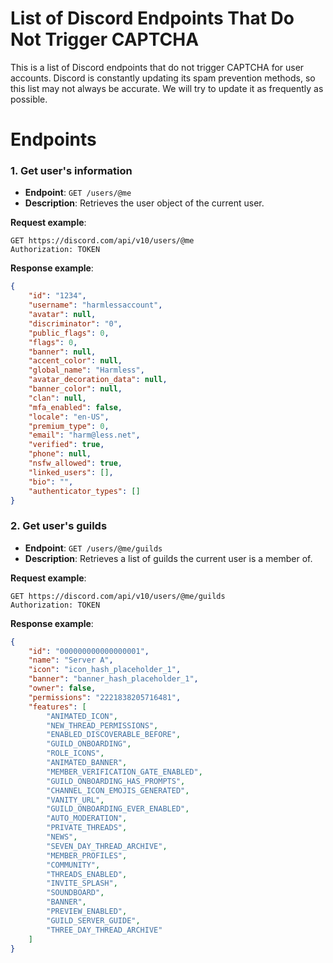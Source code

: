 # List of Discord Endpoints That Do Not Trigger CAPTCHA

This is a list of Discord endpoints that do not trigger CAPTCHA for user accounts. Discord is constantly updating its spam prevention methods, so this list may not always be accurate. We will try to update it as frequently as possible.

# Endpoints

### 1. Get user's information

- **Endpoint**: `GET /users/@me`
- **Description**: Retrieves the user object of the current user.

**Request example**:
```http
GET https://discord.com/api/v10/users/@me
Authorization: TOKEN
```
**Response example**:
```json
{
    "id": "1234",
    "username": "harmlessaccount",
    "avatar": null,
    "discriminator": "0",
    "public_flags": 0,
    "flags": 0,
    "banner": null,
    "accent_color": null,
    "global_name": "Harmless",
    "avatar_decoration_data": null,
    "banner_color": null,
    "clan": null,
    "mfa_enabled": false,
    "locale": "en-US",
    "premium_type": 0,
    "email": "harm@less.net",
    "verified": true,
    "phone": null,
    "nsfw_allowed": true,
    "linked_users": [],
    "bio": "",
    "authenticator_types": []
}
```
### 2. Get user's guilds

- **Endpoint**: `GET /users/@me/guilds`
- **Description**: Retrieves a list of guilds the current user is a member of.

**Request example**:
```http
GET https://discord.com/api/v10/users/@me/guilds
Authorization: TOKEN
```
**Response example**:
```json
{
    "id": "000000000000000001",
    "name": "Server A",
    "icon": "icon_hash_placeholder_1",
    "banner": "banner_hash_placeholder_1",
    "owner": false,
    "permissions": "2221838205716481",
    "features": [
        "ANIMATED_ICON",
        "NEW_THREAD_PERMISSIONS",
        "ENABLED_DISCOVERABLE_BEFORE",
        "GUILD_ONBOARDING",
        "ROLE_ICONS",
        "ANIMATED_BANNER",
        "MEMBER_VERIFICATION_GATE_ENABLED",
        "GUILD_ONBOARDING_HAS_PROMPTS",
        "CHANNEL_ICON_EMOJIS_GENERATED",
        "VANITY_URL",
        "GUILD_ONBOARDING_EVER_ENABLED",
        "AUTO_MODERATION",
        "PRIVATE_THREADS",
        "NEWS",
        "SEVEN_DAY_THREAD_ARCHIVE",
        "MEMBER_PROFILES",
        "COMMUNITY",
        "THREADS_ENABLED",
        "INVITE_SPLASH",
        "SOUNDBOARD",
        "BANNER",
        "PREVIEW_ENABLED",
        "GUILD_SERVER_GUIDE",
        "THREE_DAY_THREAD_ARCHIVE"
    ]
}

```